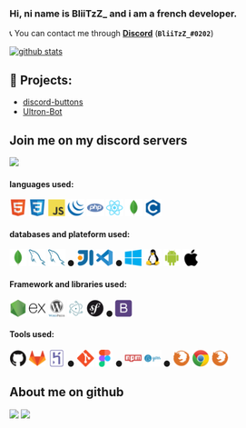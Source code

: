 ### Hi, ni name is BliiTzZ_ and i am a french developer.

📞 You can contact me through **[Discord](https://discord.com/users/277780803310845963)** (**`BliiTzZ_#0202`**)

[![github stats](https://github-readme-stats.vercel.app/api?username=BliiTzZ&show_icons=true&hide_border=true&theme=algolia&icon_color=0000ff)]()

## 🚩 Projects:
- [discord-buttons](https://npmjs.com/discord-buttons)
- [Ultron-Bot](https://discord.gg/Vn8c28pdmn)

## Join me on my discord servers

<a href="https://discord.gg/GBU2S3eW">
  <img src="https://invidget.switchblade.xyz/GBU2S3eW">
</a>

#### languages used:
<code><img height="30" src="https://raw.githubusercontent.com/devicons/devicon/master/icons/html5/html5-original.svg"></code>
<code><img height="30" src="https://raw.githubusercontent.com/devicons/devicon/master/icons/css3/css3-original.svg"></code>
<code><img height="30" src="https://raw.githubusercontent.com/devicons/devicon/master/icons/javascript/javascript-original.svg"></code>
<code><img height="30" src="https://raw.githubusercontent.com/devicons/devicon/master/icons/jquery/jquery-original.svg"></code>
<code><img height="30" src="https://raw.githubusercontent.com/devicons/devicon/master/icons/php/php-plain.svg"></code>
<code><img height="30" src="https://raw.githubusercontent.com/devicons/devicon/master/icons/react/react-original.svg"></code>
<code><img height="30" src="https://github.com/devicons/devicon/blob/master/icons/mongodb/mongodb-original.svg"></code>
<code><img height="30" src="https://github.com/devicons/devicon/blob/master/icons/c/c-plain.svg"></code>

#### databases and plateform used:
<code><img height="30" src="https://github.com/devicons/devicon/blob/master/icons/mongodb/mongodb-original.svg" ></code>
<code><img height="30" src="https://github.com/devicons/devicon/blob/master/icons/mysql/mysql-original.svg"></code>
<code><img height="30" src="https://github.com/devicons/devicon/blob/master/icons/mysql/mysql-original.svg"></code>
●
<code><img height="30" src="https://github.com/devicons/devicon/blob/master/icons/intellij/intellij-original.svg"></code>
<code><img height="30" src="https://github.com/devicons/devicon/blob/master/icons/vscode/vscode-original.svg"></code>
●
<code><img height="30" src="https://github.com/devicons/devicon/blob/master/icons/windows8/windows8-original.svg"></code>
<code><img height="30" src="https://github.com/devicons/devicon/blob/master/icons/linux/linux-original.svg"></code>
<code><img height="30" src="https://github.com/devicons/devicon/blob/master/icons/android/android-plain.svg"></code>
<code><img height="30" src="https://github.com/devicons/devicon/blob/master/icons/apple/apple-original.svg"></code>

#### Framework and libraries used:
<code><img height="30" src="https://raw.githubusercontent.com/github/explore/80688e429a7d4ef2fca1e82350fe8e3517d3494d/topics/nodejs/nodejs.png"></code>
<code><img height="30" src="https://github.com/devicons/devicon/blob/master/icons/express/express-original.svg"></code>
<code><img height="30" src="https://github.com/devicons/devicon/blob/master/icons/wordpress/wordpress-original.svg"></code>
<code><img height="30" src="https://github.com/devicons/devicon/blob/master/icons/electron/electron-original.svg"></code>
<code><img height="30" src="https://github.com/devicons/devicon/blob/master/icons/symfony/symfony-original.svg"></code>
●
<code><img height="30" src="https://github.com/devicons/devicon/blob/master/icons/bootstrap/bootstrap-plain.svg"></code>

#### Tools used:
<code><img height="30" src="https://github.com/devicons/devicon/blob/master/icons/github/github-original.svg"></code>
<code><img height="30" src="https://github.com/devicons/devicon/blob/master/icons/gitlab/gitlab-original.svg"></code>
<code><img height="30" src="https://github.com/devicons/devicon/blob/master/icons/heroku/heroku-original.svg"></code>
●
<code><img height="30" src="https://raw.githubusercontent.com/devicons/devicon/master/icons/git/git-plain.svg"></code>
<code><img height="30" src="https://raw.githubusercontent.com/devicons/devicon/master/icons/figma/figma-original.svg"></code>
●
<code><img height="30" src="https://github.com/devicons/devicon/blob/master/icons/npm/npm-original-wordmark.svg"></code>
<code><img height="30" src="https://github.com/devicons/devicon/blob/master/icons/yarn/yarn-original-wordmark.svg"></code>
●
<code><img height="30" src="https://raw.githubusercontent.com/devicons/devicon/master/icons/firefox/firefox-plain.svg"></code>
<code><img height="30" src="https://raw.githubusercontent.com/devicons/devicon/master/icons/chrome/chrome-original.svg"></code>
<code><img height="30" src="https://raw.githubusercontent.com/devicons/devicon/master/icons/firefox/firefox-plain.svg"></code>


## About me on github
![](https://github-readme-streak-stats.herokuapp.com/?user=BliiTzZ&show_icons=true&hide_border=true&theme=algolia&icon_color=0000ff)
<img src="https://github-readme-stats.vercel.app/api/top-langs?username=BliiTzZ&show_icons=true&theme=tokyonight&layout=compact" />
